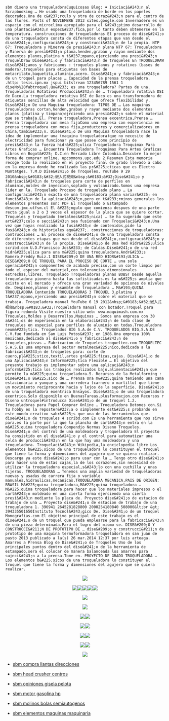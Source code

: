 
```
sbm diseno una troqueladoraCuquicosas Blog: ♦ Iniciaci&#243;n al Scrapbooking … He usado una troqueladora de borde en los papeles decorados.Una de c&#237;rculo y otra de coraz&#243;n para el centro de las flores. Posts of NOVIEMBRE 2013 sites.google.com Invernadero es un espacio con el microclima apropiado para el &#243;ptimo desarrollo de una plantaci&#243;n espec&#237;fica,por lo tanto deben obtenerse en la temperatura. construcciones de troqueladoras El proceso de dise&#241;o de una troqueladora consta de diferentes etapas que van desde el dise&#241;o,configuraci&#243;n y construcci&#243;n de la propia. NTP 67: Troqueladora y Minerva de presi&#243;n plana NTP 67: Troqueladora y Minerva de presi&#243;n plana.henden,graban y rayan mediante dos elementos planos,platina y t&#237;mpano,ejerciendo una presi&#243;n TroquelDraw Dise&#241;o y fabricaci&#243;n de troqueles En TROQUELDRAW dise&#241;amos y fabricamos : troqueles planos y rotativos (bases de madera),troqueles para etiquetas (en bases de metacrilato,baquetita,aluminio,acero. Dise&#241;o y fabricaci&#243;n de un troquel para placas … Capacidad de la prensa troqueladora. .http: tesis.ipn.mx jspui bitstream 123456789 1561 1 diseNo%20fabtroquel.Qu&#233; es una troqueladora? Partes de una. Troqueladoras Rotativas Producci&#243;n de … Troqueladora rotativa DSI de Daco.La troqueladora rotativa DSI de Daco es una transformadora de etiquetas sencillas de alta velocidad que ofrece flexibilidad y. Dise&#241;o De una Maquina troqueladora: TIPOS DE … Las maquinas troqueladoras cortan,henden,graban y rayan mediante dos elementos planos (platina y timpano)ejrciendo una presi&#242;n sobre el material que se trabaja.El. Prensa troqueladora,Prensa excentrica,Prensa … Prensa troqueladora con mesa fijaComo una empresa con experiencia en prensa troqueladora con mesa fija,productores y comercializadores en China,tambi&#233;n. Dise&#241;o De una Maquina troqueladora nace la idea de implementar una (maquina troqueladora)que no necesite de electricidad para funcionar ya que posee como principio de presi&#243;n la fuerza hidr&#225;ulica Troqueladora Troquimax Para Artes Graficas … Encuentra Troqueladora Troquimax Para Artes Graficas Libros en Bogot&#225; D.C.en Mercado Libre Colombia.Descubre la mejor forma de comprar online. upcommons.upc.edu 2 Resumen Esta memoria recoge todo lo realizado en el proyecto final de grado llevado a cabo en la empresa donde he realizado las pr&#225;cticas que es Electro Muntatges. T.M.D Dise&#241;o de Troqueles. YouTube 9 29 2010&nbsp;&#0183;&#32;嵌入式视频&nbsp;&#0183;&#32;Dise&#241;o y fabricaci&#243;n de troqueles para corte de perfiles en aluminio,moldes de inyeccion,soplado y vulcanizado.Somos una empresa lider en la. Troquelado Proceso de troquelado plano … La configuraci&#243;n exacta de una troqueladora plana variar&#225; en funci&#243;n de la aplicaci&#243;n,pero en t&#233;rminos generales los elementos presentes son: PDF El Troquelado o Estampado descom.jmc.utfsm.cl El &#225;ngulo que comienza despues de una parte recta igual a 2 o 3 veces el espesor de la placa que se quiere cortar. Troqueles y troquelado (metalmec&#225;nica) … Se ha sugerido que este art&#237;culo o secci&#243;n sea fusionado con Troquelaci&#243;n.Una vez que hayas realizado la fusi&#243;n de contenidos,pide la fusi&#243;n de historiales aqu&#237;. construcciones de troqueladoras: contrucciones … El proceso de dise&#241;o de una troqueladora consta de diferentes etapas que van desde el dise&#241;o,configuraci&#243;n y construcci&#243;n de la propia. Dise&#241;o de Una Red Hidr&#225;ulica scribd.com U.D.Francisco Jos&#233; de Caldas.Dise&#241;o de una red hidr&#225;ulica para una m&#225;quina troqueladora.Andr&#233;s Romero,Freddy Ruiz.1 DISE&#209;O DE UNA RED HIDR&#193;ULICA … DISE&#209;O DE TROQUEL PARA EL PROCESO DE CORTE … una sola operaci&#243;n componentes de acabado preciso,con un corte limpio por todo el espesor del material,con tolerancias dimensionales estrechas,libres. Troquelado Troqueladoras planas BOBST Desde aquella troqueladora pionera hasta las sofisticadas.es la m&#225;s amplia que existe en el mercado y ofrece una gran variedad de opciones de niveles de. Despiece,planos y ensamble de troqueladora … M&#193;QUINA TROQUELADORA Contenido TROQUELADORAS 3 TROQUEL 3.platina y t&#237;mpano,ejerciendo una presi&#243;n sobre el material que se trabaja. Troqueladora manual YouTube 6 19 2012&nbsp;&#0183;&#32;嵌入式视频&nbsp;&#0183;&#32;Troqueladora manual con botador.Troquel para figura redonda Visite nuestro sitio web: www.maquimash.com.mx Troqueles,Moldes y Desarrollos,Maquinas … Somos una empresa con 30 a&#241;os de experiencia en la elaboraci&#243;n de toda clase de troqueles en especial para perfiles de aluminio en todas.Troqueladora neum&#225;tica. Troquelados BIG S.A.de C.V. TROQUELADOS BIG,S.A.DE C.V.fue fundada en San Luis Potos&#237; en 1986.Una empresa 100% mexicana,dedicada al dise&#241;o y fabricaci&#243;n de troqueles,piezas … Fabricacion de Troqueles troqueltec.com TROQUELTEC S.A.S.Es una empresa del sector metalmec&#225;nico,dedicada a la fabricaci&#243;n de troqueles para: corte de cuero,pl&#225;stico,textil,artes gr&#225;ficas,cajas. Dise&#241;o de una Aplicaci&#243;n Inform&#225;tica Flexible … El objetivo del presente trabajo es implementar sobre una aplicaci&#243;n inform&#225;tica los trabajos realizados bajo.alimentaci&#243;n que permite la m&#225;quina troqueladora.5. Recursos de la Metalforming : Dise&#241;o B&#225;sico de … Prensa Una m&#225;quina teniendo una cama estacionaria o yunque y una corredera (carnero o martillo) que tiene un movimiento reciprocante hacia y lejos de la superficie. Dise&#241;o de una troqueladora exentrica Ensayos. Dise&#241;o de una troqueladora exentrica.Solo disponible en BuenasTareas.plusformacion.com Recursos r Diseno untroquel#introducca Dise&#241;o de un troquel 1.2. Troqueladoras para Papel Comprar Online … Troqueladora Botones con.Si tu hobby es la reposter&#237;a o simplemente est&#225;s probando en este mundo creativo sabr&#225;s que una de las herramientas que. dise&#241;o de troqueles 4 scribd.com Es una herramienta que nos sirve para.es la parte por la que la plancha de cart&#243;n entra en la m&#225;quina troqueladora.Compendio Normas Diseno Troqueles. Dise&#241;o del control de una moldeadora y troqueladora El proyecto ha consistido en el dise&#241;o y el control para automatizar una celda de producci&#243;n en la que hay una moldeadora y una troqueladora. Troquelaci&#243;n Wikipedia,la enciclopedia libre Los elementos b&#225;sicos de una troqueladora lo constituyen el troquel que tiene la forma y dimensiones del agujero que se quiera realizar. Descarga ya este dise&#241;o para usar con la … Tengo otro dise&#241;o para hacer una de estas cajas,la de los corazones,sin necesidad de utilizar la troqueladora especial,s&#243;lo con una cuchilla y unas tijeras. TROQUELADORAS … Tenemos una amplia variedad de troqueladoras nuevas y usadas de carrera fija o variable manuales,hidraulicas,mecanicas.TROQUELADORA MECANICA.PAIS DE ORIGEN: BRASIL M&#225;quina troqueladora,M&#225;quina troqueladora … M&#225;quina troqueladora.para hacer que los materiales impresos o el cart&#243;n moldeado en una cierta forma ejerciendo una cierta presi&#243;n mediante la placa de. Proyecto dise&#241;o de estacion de trabajo de una … Proyecto dise&#241;o de estacion de trabajo de una troqueladora 1. 396941 2645281828800 2000254180840 508000&lt;br &gt; 394335501650Instituto Tecnol&#243;gico De. Dise&#241;o de un troquel Monografias.com El objetivo principal de este trabajo es el dise&#241;o de un troquel que pueda emplearse para la fabricaci&#243;n de una pieza determinada.Para el logro del mismo se. DISE&#209;O Y CONSTRUCCI&#211;N DE PROTOTIPO DE … dise&#209;o y construcci&#211;n de prototipo de una maquina termoformadora troqueladora en san juan de pasto 2013 publicado a la‎(s)‎ 26 mar.2014 12:37 por luis arteaga. Amarres a Prensa Blog de Dise&#241;o de Troqueles Uno de los principales puntos dentro del dise&#241;o de la herramienta de estampado,sera el colocar de manera balanceada los amarres para sujeci&#243;n a la prensa.Tome en. PROYECTO DE GRADO TROQUELADORA … Los elementos b&#225;sicos de una troqueladora lo constituyen el troquel que tiene la forma y dimensiones del agujero que se quiera realizar. 
```

<div align="center">

<a href="https://es-crusher.shibang-china.com/github&k=sbm+diseno+una+troqueladora"><img src="https://static.shibang-china.com/es/crusher/logo.jpg"></a>

<a href="https://es-crusher.shibang-china.com/github&k=sbm+diseno+una+troqueladora"><img src="https://static.shibang-china.com/es/crusher/index.jpg"></a><a href="https://es-crusher.shibang-china.com/material.htmlgithub&k=sbm+diseno+una+troqueladora"><img src="https://static.shibang-china.com/es/crusher/material.jpg"></a><a href="https://es-crusher.shibang-china.com/application.htmlgithub&k=sbm+diseno+una+troqueladora"><img src="https://static.shibang-china.com/es/crusher/application.jpg"></a><a href="https://es-crusher.shibang-china.com/aboutus.htmlgithub&k=sbm+diseno+una+troqueladora"><img src="https://static.shibang-china.com/es/crusher/aboutus.jpg"></a><a href="https://es-crusher.shibang-china.com/contact.htmlgithub&k=sbm+diseno+una+troqueladora"><img src="https://static.shibang-china.com/es/crusher/contact.jpg"></a>

<a href="https://es-crusher.shibang-china.com/github&k=sbm+diseno+una+troqueladora"><img src="https://static.shibang-china.com/es/crusher/banner.jpg"></a>

<a href="https://swt.shibang-china.com/github&k=sbm+diseno+una+troqueladora"><img src="https://static.shibang-china.com/es/crusher/text.jpg"></a>

<a href="https://swt.shibang-china.com/github&k=sbm+diseno+una+troqueladora"><img src="https://static.shibang-china.com/es/crusher/chat.jpg"></a><a href="https://es-crusher.shibang-china.com/contact.htmlgithub&k=sbm+diseno+una+troqueladora"><img src="https://static.shibang-china.com/es/crusher/message.jpg"></a>

<a href="https://es-crusher.shibang-china.com/products/pe.htmlgithub&k=sbm+diseno+una+troqueladora"><img src="https://static.shibang-china.com/es/crusher/pe.jpg"></a><a href="https://es-crusher.shibang-china.com/products/pf.htmlgithub&k=sbm+diseno+una+troqueladora"><img src="https://static.shibang-china.com/es/crusher/pf.jpg"></a>

<a href="https://es-crusher.shibang-china.com/products/hpt.htmlgithub&k=sbm+diseno+una+troqueladora"><img src="https://static.shibang-china.com/es/crusher/hpt.jpg"></a><a href="https://es-crusher.shibang-china.com/products/vsi.htmlgithub&k=sbm+diseno+una+troqueladora"><img src="https://static.shibang-china.com/es/crusher/vsi.jpg"></a>

<a href="https://es-crusher.shibang-china.com/products/klv.htmlgithub&k=sbm+diseno+una+troqueladora"><img src="https://static.shibang-china.com/es/crusher/klv.jpg"></a><a href="https://es-crusher.shibang-china.com/products/portable.htmlgithub&k=sbm+diseno+una+troqueladora"><img src="https://static.shibang-china.com/es/crusher/portable.jpg"></a>

<a href="https://swt.shibang-china.com/github&k=sbm+diseno+una+troqueladora"><img src="https://static.shibang-china.com/es/crusher/case.jpg"></a>

</div>


* [sbm compra llantas direcciones](sbm%20compra%20llantas%20direcciones.md)

* [sbm head crusher centros](sbm%20head%20crusher%20centros.md)

* [sbm opiniones gisela pelota](sbm%20opiniones%20gisela%20pelota.md)

* [sbm motor gasolina hp](sbm%20motor%20gasolina%20hp.md)

* [sbm molinos bolas semiautogenos](sbm%20molinos%20bolas%20semiautogenos.md)

* [sbm elementos maquinas maquinaria](sbm%20elementos%20maquinas%20maquinaria.md)